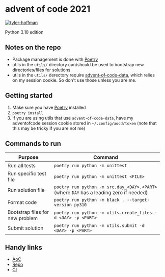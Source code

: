 # advent of code 2021

[![tyler-hoffman](https://circleci.com/gh/tyler-hoffman/aoc-2021.svg?style=svg)](https://circleci.com/gh/tyler-hoffman/aoc-2021)

Python 3.10 edition

## Notes on the repo
* Package management is done with [Poetry](https://python-poetry.org/)
* utils in the `utils/` directory can/should be used to bootstrap new directories/files for solutions
* utils in the `utils/` derectory require [advent-of-code-data](https://github.com/wimglenn/advent-of-code-data), which relies on my session cookie. So don't use those unless you are me.

## Getting started
1. Make sure you have [Poetry](https://python-poetry.org/) installed
1. `poetry install`
1. If you are using utils that use `advent-of-code-data`, have my adventofcode session cookie stored in `~/.config/aocd/token` (note that this may be tricky if you are not me)

## Commands to run
| Purpose                         | Command |
|---------------------------------|---------|
| Run all tests                   | `poetry run python -m unittest` |
| Run specific test file          | `poetry run python -m unittest <FILE>` |
| Run solution file               | `poetry run python -m src.day_<DAY>.<PART>` (where `DAY` has a leading zero if needed) |
| Format code                     | `poetry run python -m black . --target-version py310` |
| Bootstrap files for new problem | `poetry run python -m utils.create_files -d <DAY> -p <PART>` |
| Submit solution                 | `poetry run python -m utils.submit -d <DAY> -p <PART>` |

## Handy links
* [AoC](https://adventofcode.com/2021)
* [Repo](https://github.com/tyler-hoffman/aoc-2021)
* [CI](https://app.circleci.com/pipelines/github/tyler-hoffman/aoc-2021)